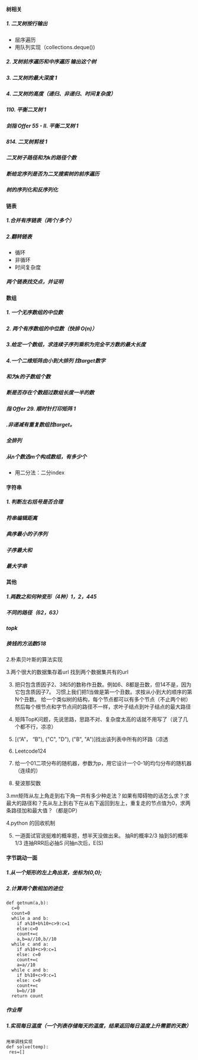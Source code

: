 #### 树相关
##### 1. 二叉树按行输出
+ 层序遍历
+ 用队列实现（collections.deque())
##### 2. 叉树前序遍历和中序遍历 输出这个树
##### 3. 二叉树的最大深度	1
##### 4. 二叉树的高度（递归、非递归、时间复杂度）
##### 110. 平衡二叉树	1
##### 剑指 Offer 55 - II. 平衡二叉树	1
##### 814. 二叉树剪枝	1
##### 二叉树子路径和为k的路径个数
##### 断给定序列是否为二叉搜索树的前序遍历
##### 树的序列化和反序列化

#### 链表
##### 1.合并有序链表（两个/多个）
##### 2.翻转链表
+ 循环
+ 非循环
+ 时间复杂度
##### 两个链表找交点，并证明
#### 数组
##### 1. 一个无序数组的中位数
##### 2. 两个有序数组的中位数（快排 O(n)）
##### 3.给定一个数组，求连续子序列乘积为完全平方数的最大长度
##### 4.一个二维矩阵由小到大排列 找target数字
##### 和为k的子数组个数
##### 断是否存在个数超过数组长度一半的数
##### 指 Offer 29. 顺时针打印矩阵	1
##### .非递减有重复数组找target。
##### 全排列
##### 从n个数选m个构成数组，有多少个

+ 用二分法：二分index

#### 字符串
##### 1. 判断左右括号是否合理
##### 符串编辑距离
##### 典序最小的子序列
##### 子序最大和
##### 最大字串

#### 其他
##### 1.两数之和何种变形（4种）1，2，445
##### 不同的路径（62，63）
##### topk
##### 换钱的方法数518





2.朴素贝叶斯的算法实现

3.两个很大的数据集存着url 找到两个数据集共有的url






3. 把只包含质因子2、3和5的数称作丑数。例如6、8都是丑数，但14不是，因为它包含质因子7。 习惯上我们把1当做是第一个丑数。求按从小到大的顺序的第N个丑数。
给一个类似树的结构，每个节点都可以有多个节点（不止两个树）然后每个根节点和字节点间的路径不一样，求叶子结点到叶子结点的最大路径

1. 矩阵TopK问题，先说思路，思路不对、复杂度太高的话就不用写了（说了几个都不行，凉凉）
2. [(“A”， “B"), ("C", "D"), ("B", "A")]找出该列表中所有的环路（凉透






1. Leetcode124
2. 给一个01二项分布的随机器，参数为p，用它设计一个0-1的均匀分布的随机器（连续的）


509. 斐波那契数



3.mn矩阵从左上角走到右下角一共有多少种走法？如果有障碍物的话怎么求？求最大的路径和？先从左上到右下在从右下返回到左上，重复走的节点值为0，求两条路径加和最大值？（都是DP）


4.python 的回收机制


5. 一道面试官说挺难的概率题，想半天没做出来。
抽R的概率2/3
抽到S的概率1/3
连抽RRR后必抽S
问抽n次后，E(S)


#### 字节跳动一面
##### 1.从一个矩形的左上角出发，坐标为(0,0);
##### 2.计算两个数相加的进位
```
def getnum(a,b):
  c=0
  count=0
  while a and b:
    if a%10+b%10+c>9:c=1
    else:c=0
    count+=c
    a,b=a//10,b//10
  while c and a:
    if a%10+c>9:c=1
    else: c=0
    count+=c
    a=a//10
  while c and b:
    if b%10+c>9:c=1
    else: c=0
    count+=c
    b=b//10
  return count
  ```
 ##### 作业帮
 ##### 1.实现每日温度（一个列表存储每天的温度，结果返回每日温度上升需要的天数）
 ```
 用单调栈实现
 def solve(temp):
  res=[]
  

